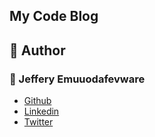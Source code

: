 ## My Code Blog



## :pencil: **Author**
### :man: Jeffery Emuuodafevware
- [Github](https://github.com/goldenjeffempire)
- [Linkedin](https://www.linkedin.com/in/jeffery-emuodafevware)
- [Twitter](https://x.com/goldenjeffemp)

